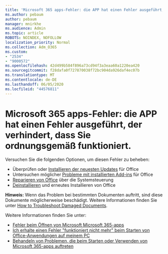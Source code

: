 ```yaml
---
title: 'Microsoft 365 apps-Fehler: die APP hat einen Fehler ausgeführt, der verhindert, dass Sie ordnungsgemäß funktioniert.'
ms.author: pebaum
author: pebaum
manager: mnirkhe
ms.audience: Admin
ms.topic: article
ROBOTS: NOINDEX, NOFOLLOW
localization_priority: Normal
ms.collection: Adm_O365
ms.custom:
- "2534"
- "9000572"
ms.openlocfilehash: 42d499b584f896a73cd94f3a3eaa60a1220ea420
ms.sourcegitcommit: f28dafa0f727870038f72bc904da926daf4ec07b
ms.translationtype: MT
ms.contentlocale: de-DE
ms.lasthandoff: 06/05/2020
ms.locfileid: "44576811"
---
```

# <a name="microsoft-365-apps-error-app-has-run-into-an-error-that-is-preventing-it-from-working-correctly"></a>Microsoft 365 apps-Fehler: die APP hat einen Fehler ausgeführt, der verhindert, dass Sie ordnungsgemäß funktioniert.

Versuchen Sie die folgenden Optionen, um diesen Fehler zu beheben:

- Überprüfen oder [Installieren der neuesten Updates](https://support.office.com/article/update-office-and-your-computer-with-microsoft-update-2ab296f3-7f03-43a2-8e50-46de917611c5) für Office
- Untersuchen möglicher [Probleme mit installierten Add-ins](https://support.office.com/article/powerpoint-isn-t-responding-hangs-or-freezes-652ede6e-e3d2-449a-a07f-8c800dfb948d?ocmsassetID=HA104114659&CorrelationId=98329f6f-f51f-4f44-a876-4142c3583312#bkmk_addins) für Office
- [Reparieren von Office](https://support.office.com/article/repair-an-office-application-7821d4b6-7c1d-4205-aa0e-a6b40c5bb88b) über die Systemsteuerung
- [Deinstallieren](https://support.office.com/article/uninstall-office-from-a-pc-9dd49b83-264a-477a-8fcc-2fdf5dbf61d8) und erneutes Installieren von Office

**Hinweis:** Wenn das Problem bei bestimmten Dokumenten auftritt, sind diese Dokumente möglicherweise beschädigt. Weitere Informationen finden Sie unter [How to Troubleshoot Damaged Documents](https://docs.microsoft.com/office/troubleshoot/word/damaged-documents-in-word).

Weitere Informationen finden Sie unter: 

- [Fehler beim Öffnen von Microsoft Microsoft 365-apps](https://support.office.com/article/error-when-opening-microsoft-office-apps-b84b6a63-4b8c-46ec-ae9a-ad91d6160d72)
- [Ich erhalte einen Fehler "funktioniert nicht mehr" beim Starten von Office-Anwendungen auf meinem PC](https://support.office.com/article/i-get-a-stopped-working-error-when-i-start-office-applications-on-my-pc-52bd7985-4e99-4a35-84c8-2d9b8301a2fa)
- [Behandeln von Problemen, die beim Starten oder Verwenden von Microsoft 365-apps auftreten](https://docs.microsoft.com/office/troubleshoot/word/issues-when-start-or-use-word)